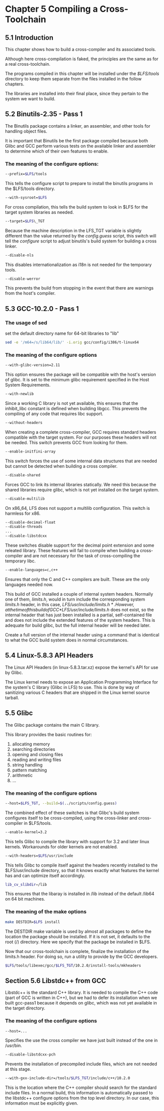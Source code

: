 # Chapter 5 Compiling a Cross-Toolchain

## 5.1 Introduction
This chapter shows how to build a cross-compiler and its associated tools.

Although here cross-compilation is faked, the principles are the same as for a
real cross-toolchain.

The programs compiled in this chapter will be installed under the *$LFS/tools*
directory to keep them separate from the files installed in the follow chapters.

The libraries are installed into their final place, since they pertain to the
system we want to build.

## 5.2 Binutils-2.35 - Pass 1

The Binutils package contains a linker, an assembler, and other tools for
handling object files.

It is important that Binutils be the first package compiled because both Glibc
and GCC perform various tests on the available linker and assembler to
determine which of their own features to enable.

### The meaning of the configure options:
```bash
--prefix=$LFS/tools
```
This tells the configure script to prepare to install the binutils programs in
the $LFS/tools directory.
```bash
--with-sysroot=$LFS
```
For cross compilation, this tells the build system to look in $LFS for the
target system libraries as needed.
```bash
--target=$LFS\_TGT
```
Because the machine description in the LFS\_TGT variable is slightly different
than the value returned by the *config.guess* script, this switch will tell the
*configure* script to adjust binutils's build system for building a cross
linker.
```bash
--disable-nls
```
This disables internationalization as i18n is not needed for the temporary
tools.
```bash
--disable-werror
```
This prevents the build from stopping in the event that there are warnings from
the host's compiler.

## 5.3 GCC-10.2.0 - Pass 1

### The usage of sed
set the default directory name for 64-bit libraries to "lib"
```bash
sed -e '/m64=/s/lib64/lib/' -i.orig gcc/config/i386/t-linux64
```

### The meaning of the configure options
```bash
--with-glibc-version=2.11
```
This option ensures the package will be compatible with the host's version of
glibc. It is set to the minimum glibc requirement specified in the Host System
Requirements.
```bash
--with-newlib
```
Since a working C library is not yet available, this ensures that the
inhibit\_libc constant is defined when building libgcc. This prevents the
compiling of any code that requires libc support.
```bash
--without-headers
```
When creating a complete cross-compiler, GCC requires standard headers
compatible with the target system. For our purposes these headers will not be
needed. This switch prevents GCC from looking for them.
```bash
--enable-initfini-array
```
This switch forces the use of some internal data structures that are needed but
cannot be detected when building a cross compiler.
```bash
--disable-shared
```
Forces GCC to link its internal libraries statically. We need this because the
shared libraries require glibc, which is not yet installed on the target system.
```bash
--disable-multilib
```
On x86\_64, LFS does not support a multilib configuration. This switch is
harmless for x86.
```bash
--disable-decimal-float
--disable-threads
...
--disable-libstdcxx
```
These switches disable support for the decimal point extension and some releated
library. These features will fail  to compile when building a cross-compiler and
are not necessary for the task of cross-compiling the temporary libc.
```bash
--enable-languages=c,c++
```
Ensures that only the C and C++ compilers are built. These are the only
languages needed now.

This build of GCC installed a couple of internal system headers. Normally one of
them, *limits.h*, would in turn include the corresponding system *limits.h*
header, in this case, *$LFS/usr/include/limits.h*. However, at the time of this
build of GCC *$LFS/usr/include/limits.h* does not exist, so the internal header
that has just been installed is a partial, self-contained file and does not
include the extended features of the system headers. This is adequate for build
glibc, but the full internal header will be needed later.

Create a full version of the internal header using a command that is identical
to what the GCC build system does in normal circumstances.

## 5.4 Linux-5.8.3 API Headers

The Linux API Headers (in linux-5.8.3.tar.xz) expose the kernel's API for use
by Glibc.

The Linux kernel needs to expose an Application Programming Interface for the
system's C library (Glibc in LFS) to use. This is done by way of sanitizing
various C headers that are shipped in the Linux kernel source tarball.

## 5.5 Glibc

The Glibc package contains the main C library.

This library provides the basic routines for:
1. allocating memory
2. searching directories
3. opening and closing files
4. reading and writing files
5. string handling
6. pattern matching
7. arithmetic
8. ...

### The meaning of the configure options
```bash
--host=$LFS_TGT, --build=$(../scripts/config.guess)
```
The combined effect of these switches is that Glibc's build system configures
itself to be cross-compiled, using the cross-linker and cross-compiler in
$LFS/tools.
```bash
--enable-kernel=3.2
```
This tells Glibc to compile the library with support for 3.2 and later linux
kernels. Workarounds for older kernels are not enabled.
```bash
--with-headers=$LFS/usr/include
```
This tells Glibc to compile itself against the headers recently installed to the
$LFS/usr/include directory, so that it knows exactly what features the kernel
has and can optimize itself accordingly.
```bash
lib_cv_slibdir=/lib
```
This ensures that the libaray is installed in /lib instead of the default /lib64
on 64 bit machines.

### The meaning of the make options
```bash
make DESTDIR=$LFS install
```
The DESTDIR make variable is used by almost all packages to define the location
the package should be installed. If it is not set, it defaults to the root (/)
directory. Here we specify that the package be installed in $LFS.

Now that our cross-toolchain is complete, finalize the installation of the
limits.h header. For doing so, run a utility to provide by the GCC developers.
```bash
$LFS/tools/libexec/gcc/$LFS_TGT/10.2.0/install-tools/mkheaders
```

## Section 5.6 Libstdc++ from GCC

Libstdc++ is the standard C++ library. It is needed to compile the C++ code
(part of GCC is written in C++), but we had to defer its installation when we
built gcc-pass1 because it depends on glibc, which was not yet available in the
target directory.

### The meaning of the configure options
```bash
--host=...
```
Specifies the use the cross compiler we have just built instead of the one in
/usr/bin.
```bash
--disable-libstdcxx-pch
```
Prevents the installation of precompiled include files, which are not needed at
this stage.
```bash
--with-gxx-include-dir=/tools/$LFS_TGT/include/c++/10.2.0
```
This is the location where the C++ compiler should search for the standard
include files. In a normal build, this information is automatically passed to
the libstdc++ configure options from the top level directory. In our case, this
information must be explicitly given.
